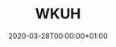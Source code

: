 ---
title: "WKUH"
subtitle: ""
summary: "A teaching university hospitals in Jeonbuk, South Korea. This DB does not have Covid-19 case. One of FEEDER-NET member"
owners:
  - organisation: "Wonkwang University Hospital"
    lead: "Jimyunk Park/Chungsoo Kim"
    alternate: "Seng Chan You,  Seongwon Lee"
country: "South Korea"
source_type: "General practice electronic health records"
omop: "CDM v5.3"
dbms: "Postgres"
patient_count: "1m"
has_covid: "N"
first_time: "No"
data_history: "1998-2018"
references: [""]

authors: 
    - "Jimyunk Park"
    - "Chungsoo Kim"
    - "Seng Chan You,  Seongwon Lee"
tags: []
categories: ["dataset"]
date: 2020-03-28T00:00:00+01:00
lastmod: 2020-03-28T00:00:00+01:00
featured: false
draft: false

links:
    - icon: globe
      icon_pack: fas
      name: More information
      url: ""
image:
      placement: 1
      caption: ""
      focal_point: ""
      preview_only: false
      alt_text: ""
projects: []
---